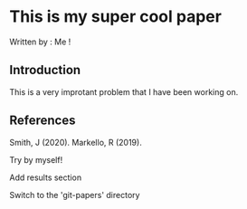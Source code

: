
# This is my super cool paper
Written by : Me !

## Introduction

This is a very improtant problem that I have been working on.

## References

Smith, J (2020).
Markello, R (2019). 

Try by myself!

Add results section

Switch to the 'git-papers' directory

